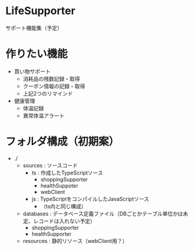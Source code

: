 # LifeSupporter
サポート機能集（予定）

# 作りたい機能
- 買い物サポート
	- 消耗品の残数記録・取得
	- クーポン情報の記録・取得
	- 上記2つのリマインド
- 健康管理
	- 体温記録
	- 異常体温アラート

# フォルダ構成（初期案）
- ./
	- sources : ソースコード
		- ts : 作成したTypeScriptソース
			- shoppingSupporter
			- healthSuppoter
			- webClient
		- js : TypeScriptをコンパイルしたJavaScriptソース
			- （ts内と同じ構成）
	- databases : データベース定義ファイル（DBごとかテーブル単位かは未定、レコードは入れない予定）
		- shoppingSupporter
		- healthSupporter
	- resources : 静的リソース（webClient用？）
